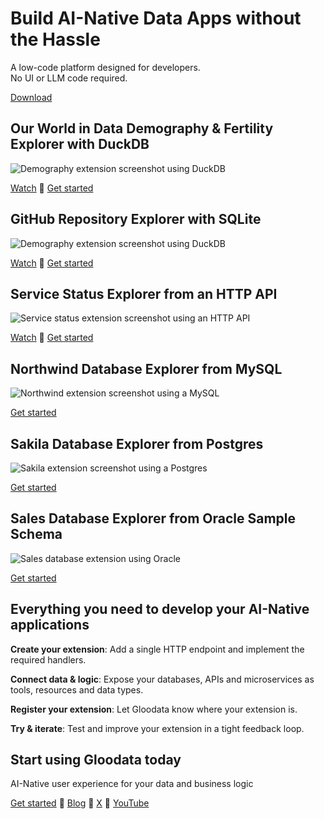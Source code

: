 # Build AI-Native Data Apps without the Hassle

A low-code platform designed for developers.  
No UI or LLM code required.

[Download](https://gloodata.com/download/)

## Our World in Data Demography & Fertility Explorer with DuckDB

![Demography extension screenshot using DuckDB](https://gloodata.com/assets/img/product/ext-demography.webp)

[Watch](https://www.youtube.com/watch?v=fA06oOxKh3w) 🔹 [Get started](https://github.com/gloodata/extension-duckdb-demography)

## GitHub Repository Explorer with SQLite

![Demography extension screenshot using DuckDB](https://gloodata.com/assets/img/product/ext-github.webp)


[Watch](https://www.youtube.com/watch?v=EV5E5gR5oKM) 🔹 [Get started](https://github.com/gloodata/extension-sqlite-github-repos/)

## Service Status Explorer from an HTTP API

![Service status extension screenshot using an HTTP API](https://gloodata.com/assets/img/product/ext-service-status.webp)

[Watch](https://www.youtube.com/watch?v=7fam5OxI-PU) 🔹 [Get started](https://github.com/gloodata/extension-api-service-status/)

## Northwind Database Explorer from MySQL

![Northwind extension screenshot using a MySQL](https://gloodata.com/assets/img/product/ext-mysql-northwind.webp)

[Get started](https://github.com/gloodata/extension-mysql-northwind/)

## Sakila Database Explorer from Postgres

![Sakila extension screenshot using a Postgres](https://gloodata.com/assets/img/product/ext-postgres-sakila.webp)

[Get started](https://github.com/gloodata/extension-postgres-sakila/)

## Sales Database Explorer from Oracle Sample Schema

![Sales database extension using Oracle](https://gloodata.com/assets/img/product/ext-oracle-sample-schemas.webp)

[Get started](https://github.com/gloodata/extension-oracle-sample-schemas/)


## Everything you need to develop your AI-Native applications

**Create your extension**:  Add a single HTTP endpoint and implement the required handlers.

**Connect data & logic**: Expose your databases, APIs and microservices as tools, resources and data types.

**Register your extension**: Let Gloodata know where your extension is.

**Try & iterate**: Test and improve your extension in a tight feedback loop.

## Start using Gloodata today

AI-Native user experience for your data and business logic

[Get started](https://gloodata.com/download/) 🔹 [Blog](https://gloodata.com/blog/) 🔹 [X](https://x.com/@gloodata) 🔹 [YouTube](https://youtube.com/@gloodata)
